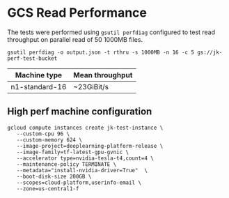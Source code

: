 # GCS Read Performance

The tests were performed using `gsutil perfdiag` configured to test read throughput on parallel read of 50 1000MB files.

```
gsutil perfdiag -o output.json -t rthru -s 1000MB -n 16 -c 5 gs://jk-perf-test-bucket 
```

|Machine type|Mean throughput|
|------------|---------------|
|n1-standard-16|~23GiBit/s|


## High perf machine configuration
```
gcloud compute instances create jk-test-instance \
   --custom-cpu 96 \
   --custom-memory 624 \
   --image-project=deeplearning-platform-release \
   --image-family=tf-latest-gpu-gvnic \
   --accelerator type=nvidia-tesla-t4,count=4 \
   --maintenance-policy TERMINATE \
   --metadata="install-nvidia-driver=True"  \
   --boot-disk-size 200GB \
   --scopes=cloud-platform,userinfo-email \
   --zone=us-central1-f
```
